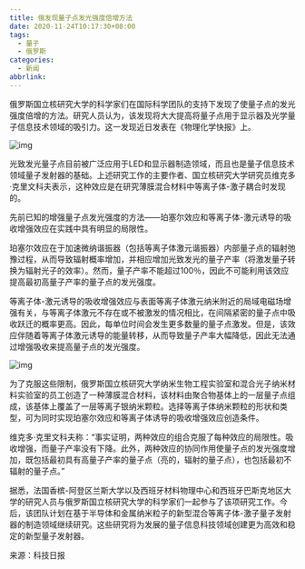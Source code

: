 ```yaml
---
title: 俄发现量子点发光强度倍增方法
date: 2020-11-24T10:17:30+08:00
tags:
  - 量子
  - 俄罗斯
categories:
  - 新闻
abbrlink:
---
```


俄罗斯国立核研究大学的科学家们在国际科学团队的支持下发现了使量子点的发光强度倍增的方法。研究人员认为，该发现将大大提高将量子点用于显示器及光学量子信息技术领域的吸引力。这一发现近日发表在《物理化学快报》上。

![img](https://cdn.jsdelivr.net/gh/yakeing/Documentation@main/Hexo/images/6dcb-kcaeqzy2935652.jpg)

光致发光量子点目前被广泛应用于LED和显示器制造领域，而且也是量子信息技术领域量子发射器的基础。上述研究工作的主要作者、国立核研究大学研究员维克多·克里文科夫表示，这种效应是在研究薄膜混合材料中等离子体-激子耦合时发现的。

先前已知的增强量子点发光强度的方法——珀塞尔效应和等离子体-激元诱导的吸收增强效应在实践中具有明显的局限性。

珀塞尔效应在于加速微纳谐振器（包括等离子体激元谐振器）内部量子点的辐射弛豫过程，从而导致辐射概率增加，并相应增加光致发光的量子产率（将激发量子转换为辐射光子的效率）。然而，量子产率不能超过100％，因此不可能利用该效应提高最初高量子产率的量子点的发光强度。

等离子体-激元诱导的吸收增强效应与表面等离子体激元纳米附近的局域电磁场增强有关，与等离子体激元不存在或不被激发的情况相比，在间隔紧密的量子点中吸收跃迁的概率更高。因此，每单位时间会发生更多数量的量子点激发。但是，该效应伴随着等离子体激元诱导的能量转移，从而导致量子产率大幅降低，因此无法通过增强吸收来提高量子点的发光强度。

![img](https://cdn.jsdelivr.net/gh/yakeing/Documentation@main/Hexo/images/c165-kcieyvz7683352.jpg)

为了克服这些限制，俄罗斯国立核研究大学纳米生物工程实验室和混合光子纳米材料实验室的员工创造了一种薄膜混合材料，该材料由聚合物基体上的一层量子点组成，该基体上覆盖了一层等离子银纳米颗粒。选择等离子体纳米颗粒的形状和类型，可为同时实现珀塞尔效应和等离子体诱导的吸收增强效应创造条件。

维克多·克里文科夫称：“事实证明，两种效应的组合克服了每种效应的局限性。吸收增强，而量子产率没有下降。此外，两种效应的协同作用使量子点的发光强度增加，既包括最初具有高量子产率的量子点（亮的，辐射的量子点），也包括最初不辐射的量子点。”

据悉，法国香槟-阿登区兰斯大学以及西班牙材料物理中心和西班牙巴斯克地区大学的研究人员与俄罗斯国立核研究大学的科学家们一起参与了该项研究工作。今后，该团队计划在基于半导体和金属纳米粒子的新型混合等离子体-激子量子发射器的制造领域继续研究。这些研究将为发展的量子信息科技领域创建更为高效和稳定的新型量子发射器。

来源：科技日报